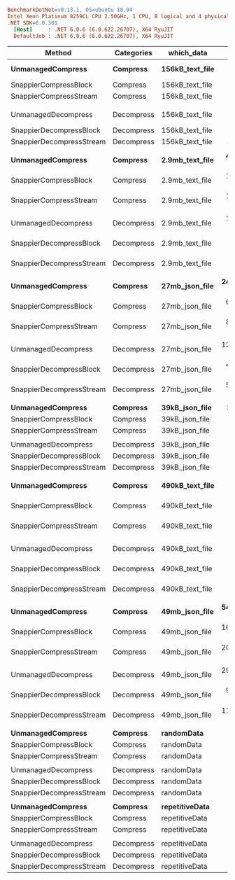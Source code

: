 ``` ini

BenchmarkDotNet=v0.13.1, OS=ubuntu 18.04
Intel Xeon Platinum 8259CL CPU 2.50GHz, 1 CPU, 8 logical and 4 physical cores
.NET SDK=6.0.301
  [Host]     : .NET 6.0.6 (6.0.622.26707), X64 RyuJIT
  DefaultJob : .NET 6.0.6 (6.0.622.26707), X64 RyuJIT


```
|                   Method | Categories |      which_data |             Mean |           Error |          StdDev |           Median | Ratio | RatioSD |
|------------------------- |----------- |---------------- |-----------------:|----------------:|----------------:|-----------------:|------:|--------:|
|        **UnmanagedCompress** |   **Compress** | **156kB_text_file** |   **2,302,646.7 ns** |     **3,986.82 ns** |     **3,534.21 ns** |   **2,301,895.8 ns** |  **1.00** |    **0.00** |
|    SnappierCompressBlock |   Compress | 156kB_text_file |     714,080.0 ns |       380.18 ns |       355.62 ns |     714,145.9 ns |  0.31 |    0.00 |
|   SnappierCompressStream |   Compress | 156kB_text_file |     765,016.7 ns |     1,300.85 ns |     1,086.27 ns |     764,717.1 ns |  0.33 |    0.00 |
|                          |            |                 |                  |                 |                 |                  |       |         |
|      UnmanagedDecompress | Decompress | 156kB_text_file |   1,035,388.4 ns |     3,225.83 ns |     3,017.44 ns |   1,034,686.2 ns |  1.00 |    0.00 |
|  SnappierDecompressBlock | Decompress | 156kB_text_file |     371,430.6 ns |        49.15 ns |        43.57 ns |     371,428.1 ns |  0.36 |    0.00 |
| SnappierDecompressStream | Decompress | 156kB_text_file |     408,782.4 ns |     1,067.92 ns |       998.93 ns |     408,425.6 ns |  0.39 |    0.00 |
|                          |            |                 |                  |                 |                 |                  |       |         |
|        **UnmanagedCompress** |   **Compress** | **2.9mb_text_file** |  **40,879,227.4 ns** |    **16,745.05 ns** |    **15,663.33 ns** |  **40,880,418.3 ns** |  **1.00** |    **0.00** |
|    SnappierCompressBlock |   Compress | 2.9mb_text_file |  12,223,180.7 ns |     3,895.91 ns |     3,253.26 ns |  12,222,439.4 ns |  0.30 |    0.00 |
|   SnappierCompressStream |   Compress | 2.9mb_text_file |  14,563,752.8 ns |     9,244.35 ns |     7,217.38 ns |  14,561,909.0 ns |  0.36 |    0.00 |
|                          |            |                 |                  |                 |                 |                  |       |         |
|      UnmanagedDecompress | Decompress | 2.9mb_text_file |  19,359,409.8 ns |    26,120.18 ns |    24,432.83 ns |  19,359,115.2 ns |  1.00 |    0.00 |
|  SnappierDecompressBlock | Decompress | 2.9mb_text_file |   6,481,212.0 ns |     1,086.82 ns |       907.54 ns |   6,481,073.9 ns |  0.33 |    0.00 |
| SnappierDecompressStream | Decompress | 2.9mb_text_file |   8,247,177.2 ns |     1,797.43 ns |     1,593.38 ns |   8,247,381.3 ns |  0.43 |    0.00 |
|                          |            |                 |                  |                 |                 |                  |       |         |
|        **UnmanagedCompress** |   **Compress** |  **27mb_json_file** | **240,178,236.8 ns** |   **177,696.01 ns** |   **166,216.96 ns** | **240,174,203.3 ns** |  **1.00** |    **0.00** |
|    SnappierCompressBlock |   Compress |  27mb_json_file |  66,515,857.6 ns |    29,666.16 ns |    26,298.28 ns |  66,516,761.4 ns |  0.28 |    0.00 |
|   SnappierCompressStream |   Compress |  27mb_json_file |  80,237,045.2 ns | 1,582,182.59 ns | 2,643,471.67 ns |  78,649,227.8 ns |  0.33 |    0.01 |
|                          |            |                 |                  |                 |                 |                  |       |         |
|      UnmanagedDecompress | Decompress |  27mb_json_file | 128,272,700.3 ns |    87,413.28 ns |    72,994.05 ns | 128,271,162.5 ns |  1.00 |    0.00 |
|  SnappierDecompressBlock | Decompress |  27mb_json_file |  44,795,887.9 ns |   264,377.01 ns |   247,298.41 ns |  44,672,381.2 ns |  0.35 |    0.00 |
| SnappierDecompressStream | Decompress |  27mb_json_file |  53,736,404.3 ns |   283,653.85 ns |   406,807.87 ns |  53,595,216.2 ns |  0.42 |    0.00 |
|                          |            |                 |                  |                 |                 |                  |       |         |
|        **UnmanagedCompress** |   **Compress** |  **39kB_json_file** |     **342,766.4 ns** |       **284.81 ns** |       **266.41 ns** |     **342,635.3 ns** |  **1.00** |    **0.00** |
|    SnappierCompressBlock |   Compress |  39kB_json_file |      67,714.3 ns |        25.17 ns |        22.31 ns |      67,718.2 ns |  0.20 |    0.00 |
|   SnappierCompressStream |   Compress |  39kB_json_file |      76,314.0 ns |        65.06 ns |        60.86 ns |      76,301.9 ns |  0.22 |    0.00 |
|                          |            |                 |                  |                 |                 |                  |       |         |
|      UnmanagedDecompress | Decompress |  39kB_json_file |      88,182.2 ns |       816.97 ns |       724.23 ns |      88,049.6 ns |  1.00 |    0.00 |
|  SnappierDecompressBlock | Decompress |  39kB_json_file |      33,235.6 ns |        20.39 ns |        19.07 ns |      33,237.1 ns |  0.38 |    0.00 |
| SnappierDecompressStream | Decompress |  39kB_json_file |      42,987.2 ns |       631.49 ns |       590.69 ns |      42,706.3 ns |  0.49 |    0.01 |
|                          |            |                 |                  |                 |                 |                  |       |         |
|        **UnmanagedCompress** |   **Compress** | **490kB_text_file** |   **8,330,383.4 ns** |    **12,741.94 ns** |    **11,918.82 ns** |   **8,327,035.4 ns** |  **1.00** |    **0.00** |
|    SnappierCompressBlock |   Compress | 490kB_text_file |   2,501,367.2 ns |     1,232.37 ns |     1,092.46 ns |   2,501,002.3 ns |  0.30 |    0.00 |
|   SnappierCompressStream |   Compress | 490kB_text_file |   2,792,753.9 ns |     9,086.01 ns |     8,499.06 ns |   2,788,676.0 ns |  0.34 |    0.00 |
|                          |            |                 |                  |                 |                 |                  |       |         |
|      UnmanagedDecompress | Decompress | 490kB_text_file |   3,789,060.4 ns |    15,483.95 ns |    14,483.70 ns |   3,785,182.9 ns |  1.00 |    0.00 |
|  SnappierDecompressBlock | Decompress | 490kB_text_file |   1,419,019.6 ns |       305.00 ns |       285.30 ns |   1,418,973.0 ns |  0.37 |    0.00 |
| SnappierDecompressStream | Decompress | 490kB_text_file |   1,495,267.3 ns |       907.72 ns |       757.99 ns |   1,494,892.8 ns |  0.39 |    0.00 |
|                          |            |                 |                  |                 |                 |                  |       |         |
|        **UnmanagedCompress** |   **Compress** |  **49mb_json_file** | **547,826,339.2 ns** |   **326,147.23 ns** |   **305,078.32 ns** | **547,715,132.0 ns** |  **1.00** |    **0.00** |
|    SnappierCompressBlock |   Compress |  49mb_json_file | 162,921,597.3 ns |    53,581.71 ns |    50,120.37 ns | 162,922,647.8 ns |  0.30 |    0.00 |
|   SnappierCompressStream |   Compress |  49mb_json_file | 200,293,951.7 ns |    94,297.64 ns |    78,742.80 ns | 200,296,693.0 ns |  0.37 |    0.00 |
|                          |            |                 |                  |                 |                 |                  |       |         |
|      UnmanagedDecompress | Decompress |  49mb_json_file | 290,419,509.4 ns |    88,252.20 ns |    78,233.28 ns | 290,420,957.2 ns |  1.00 |    0.00 |
|  SnappierDecompressBlock | Decompress |  49mb_json_file |  92,157,509.8 ns |   145,625.89 ns |   136,218.55 ns |  92,104,180.2 ns |  0.32 |    0.00 |
| SnappierDecompressStream | Decompress |  49mb_json_file | 114,106,164.9 ns |    24,929.12 ns |    22,099.02 ns | 114,104,057.4 ns |  0.39 |    0.00 |
|                          |            |                 |                  |                 |                 |                  |       |         |
|        **UnmanagedCompress** |   **Compress** |      **randomData** |       **9,820.8 ns** |        **35.22 ns** |        **31.22 ns** |       **9,819.5 ns** |  **1.00** |    **0.00** |
|    SnappierCompressBlock |   Compress |      randomData |       2,391.3 ns |        11.51 ns |        10.77 ns |       2,395.9 ns |  0.24 |    0.00 |
|   SnappierCompressStream |   Compress |      randomData |       4,889.9 ns |        95.81 ns |       177.59 ns |       4,935.5 ns |  0.51 |    0.01 |
|                          |            |                 |                  |                 |                 |                  |       |         |
|      UnmanagedDecompress | Decompress |      randomData |       4,829.5 ns |        92.38 ns |       102.69 ns |       4,795.7 ns |  1.00 |    0.00 |
|  SnappierDecompressBlock | Decompress |      randomData |         445.4 ns |         1.55 ns |         1.45 ns |         445.5 ns |  0.09 |    0.00 |
| SnappierDecompressStream | Decompress |      randomData |       3,194.7 ns |        62.96 ns |        61.84 ns |       3,162.6 ns |  0.66 |    0.02 |
|                          |            |                 |                  |                 |                 |                  |       |         |
|        **UnmanagedCompress** |   **Compress** |  **repetitiveData** |       **8,891.7 ns** |       **148.38 ns** |       **138.80 ns** |       **8,866.0 ns** |  **1.00** |    **0.00** |
|    SnappierCompressBlock |   Compress |  repetitiveData |       2,868.8 ns |         1.17 ns |         1.09 ns |       2,868.6 ns |  0.32 |    0.01 |
|   SnappierCompressStream |   Compress |  repetitiveData |       4,719.4 ns |        12.86 ns |        11.40 ns |       4,719.0 ns |  0.53 |    0.01 |
|                          |            |                 |                  |                 |                 |                  |       |         |
|      UnmanagedDecompress | Decompress |  repetitiveData |      14,143.3 ns |        75.15 ns |        70.30 ns |      14,136.4 ns |  1.00 |    0.00 |
|  SnappierDecompressBlock | Decompress |  repetitiveData |       1,941.2 ns |         0.90 ns |         0.80 ns |       1,941.1 ns |  0.14 |    0.00 |
| SnappierDecompressStream | Decompress |  repetitiveData |       4,217.2 ns |        23.48 ns |        21.96 ns |       4,208.3 ns |  0.30 |    0.00 |
